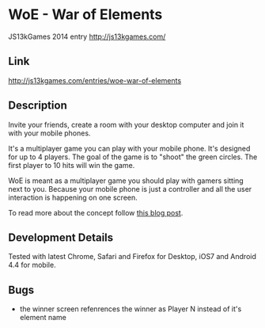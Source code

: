 # WoE - War of Elements

JS13kGames 2014 entry http://js13kgames.com/

## Link
http://js13kgames.com/entries/woe-war-of-elements

## Description

Invite your friends, create a room with your desktop computer and join it with your mobile phones.

It's a multiplayer game you can play with your mobile phone. It's designed for up to 4 players. The goal of the game is to "shoot" the green circles. The first player to 10 hits will win the game.

WoE is meant as a multiplayer game you should play with gamers sitting next to you. Because your mobile phone is just a controller and all the user interaction is happening on one screen.

To read more about the concept follow [this blog post](http://www.codelooksgood.com/2014/09/the-concept-behind-woe-war-of-elements.html).

## Development Details

Tested with latest Chrome, Safari and Firefox for Desktop, iOS7 and Android 4.4 for mobile.

## Bugs
* the winner screen refenrences the winner as Player N instead of it's element name
